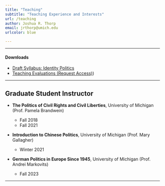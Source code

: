 ```yaml
---
title: "Teaching"
subtitle: "Teaching Experience and Interests"
url: /teaching
author: Joshua R. Thorp
email: jrthorp@umich.edu
urlcolor: blue

--- 
```


----

#### Downloads
  + [Draft Syllabus: Identity Politics](https://www.dropbox.com/scl/fi/gmv4ymhtt45jzktcq070y/DraftSyllabus_IdentityPolitics.pdf?rlkey=di89hblysdz7il9xm33n9ad9t&st=xdfgy8fx&dl=0)
  + [Teaching Evaluations (Request Access)](https://www.dropbox.com/scl/fi/i63zyr5dtw6f4b6qjrq34/JoshuaThorp_TeachingEvals2024.pdf?rlkey=6wyg04v25f8mz4o0rmn2f1jl8&st=p71bbmcf&dl=0))
    
----

## Graduate Student Instructor

- **The Politics of Civil Rights and Civil Liberties**, University of Michigan (Prof. Pamela Brandwein)
  + Fall 2018
  + Fall 2021
    
- **Introduction to Chinese Politics**, University of Michigan (Prof. Mary Gallagher)
  + Winter 2021
    
- **German Politics in Europe Since 1945**, University of Michigan (Prof. Andrei Markovits)
  + Fall 2023

----
